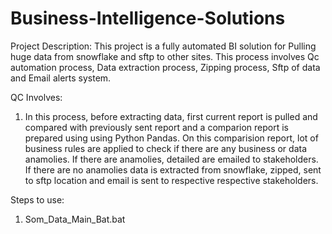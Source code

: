 # Business-Intelligence-Solutions

Project Description:
This project is a fully automated BI solution for Pulling huge data from snowflake and sftp to other sites. This process involves Qc automation process, Data extraction process, Zipping process, Sftp of data and Email alerts system. 

QC Involves:
1. In this process, before extracting data, first current report is pulled and compared with previously sent report and a comparion report is prepared using using Python Pandas. On this comparision report, lot of business rules are applied to check if there are any business or data anamolies. If there are anamolies, detailed are emailed to stakeholders. If there are no anamolies data is extracted from snowflake, zipped, sent to sftp location and email is sent to respective respective stakeholders.

Steps to use:
1. Som_Data_Main_Bat.bat



